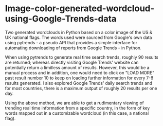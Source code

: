 # Image-color-generated-wordcloud-using-Google-Trends-data
Two generated wordclouds in Python based on a color image of the US &amp; UK national flags. The words used were sourced from Google's own data using pytrends - a pseudo API that provides a simple interface for automating downloading of reports from Google Trends - in Python.

When using pytrends to generate real time search trends, roughly 90 results are returned; whereas directly visiting Google Trends' website can potentially return a limitless amount of results. However, this would be a manual process and in addition, one would need to click on "LOAD MORE" past result number 10 to keep on loading further information for every 7-8 results generated.
I also explored Google Trends' daily search trends and for most countries, there is a maximum output of roughly 20 results per one day.

Using the above method, we are able to get a rudimentary viewing of trending real time information from a specific country, in the form of key words mapped out in a customizable wordcloud (in this case, a national flag).
